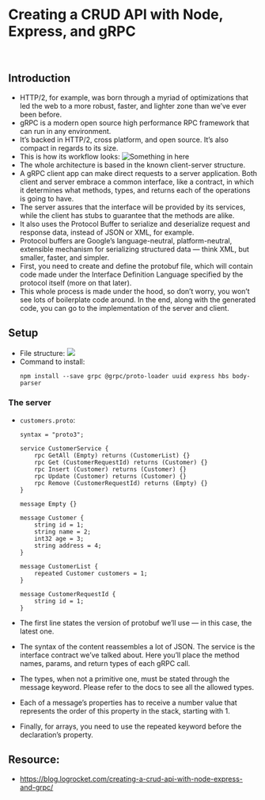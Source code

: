 # Creating a CRUD API with Node, Express, and gRPC

<br />

## Introduction

- HTTP/2, for example, was born through a myriad of optimizations that led the web to a more robust, faster, and lighter zone than we’ve ever been before.
- gRPC is a modern open source high performance RPC framework that can run in any environment.
- It’s backed in HTTP/2, cross platform, and open source. It’s also compact in regards to its size.
- This is how its workflow looks:
  ![Something in here](https://blog.logrocket.com/wp-content/uploads/2020/04/gRPC-server-768x495.png)
- The whole architecture is based in the known client-server structure.
- A gRPC client app can make direct requests to a server application. Both client and server embrace a common interface, like a contract, in which it determines what methods, types, and returns each of the operations is going to have.
- The server assures that the interface will be provided by its services, while the client has stubs to guarantee that the methods are alike.
- It also uses the Protocol Buffer to serialize and deserialize request and response data, instead of JSON or XML, for example.
- Protocol buffers are Google’s language-neutral, platform-neutral, extensible mechanism for serializing structured data — think XML, but smaller, faster, and simpler.
- First, you need to create and define the protobuf file, which will contain code made under the Interface Definition Language specified by the protocol itself (more on that later).
- This whole process is made under the hood, so don’t worry, you won’t see lots of boilerplate code around. In the end, along with the generated code, you can go to the implementation of the server and client.

## Setup

- File structure:
  ![](https://blog.logrocket.com/wp-content/uploads/2020/04/LOGROCKET-CLIENT.png)
- Command to install:
  ```shell
  npm install --save grpc @grpc/proto-loader uuid express hbs body-parser
  ```

### The server

- `customers.proto`:

  ```text
  syntax = "proto3";

  service CustomerService {
      rpc GetAll (Empty) returns (CustomerList) {}
      rpc Get (CustomerRequestId) returns (Customer) {}
      rpc Insert (Customer) returns (Customer) {}
      rpc Update (Customer) returns (Customer) {}
      rpc Remove (CustomerRequestId) returns (Empty) {}
  }

  message Empty {}

  message Customer {
      string id = 1;
      string name = 2;
      int32 age = 3;
      string address = 4;
  }

  message CustomerList {
      repeated Customer customers = 1;
  }

  message CustomerRequestId {
      string id = 1;
  }
  ```

- The first line states the version of protobuf we’ll use — in this case, the latest one.
- The syntax of the content reassembles a lot of JSON. The service is the interface contract we’ve talked about. Here you’ll place the method names, params, and return types of each gRPC call.
- The types, when not a primitive one, must be stated through the message keyword. Please refer to the docs to see all the allowed types.
- Each of a message’s properties has to receive a number value that represents the order of this property in the stack, starting with 1.
- Finally, for arrays, you need to use the repeated keyword before the declaration’s property.

## Resource:

- https://blog.logrocket.com/creating-a-crud-api-with-node-express-and-grpc/
